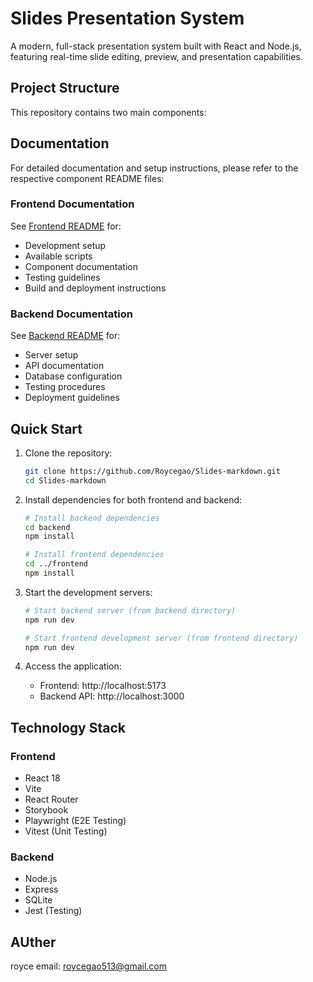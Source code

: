 # Slides Presentation System

A modern, full-stack presentation system built with React and Node.js, featuring real-time slide editing, preview, and presentation capabilities.

## Project Structure

This repository contains two main components:



## Documentation

For detailed documentation and setup instructions, please refer to the respective component README files:

### Frontend Documentation
See [Frontend README](./frontend/README.md) for:
- Development setup
- Available scripts
- Component documentation
- Testing guidelines
- Build and deployment instructions

### Backend Documentation
See [Backend README](./backend/README.md) for:
- Server setup
- API documentation
- Database configuration
- Testing procedures
- Deployment guidelines

## Quick Start

1. Clone the repository:
   ```bash
   git clone https://github.com/Roycegao/Slides-markdown.git
   cd Slides-markdown
   ```

2. Install dependencies for both frontend and backend:
   ```bash
   # Install backend dependencies
   cd backend
   npm install

   # Install frontend dependencies
   cd ../frontend
   npm install
   ```

3. Start the development servers:
   ```bash
   # Start backend server (from backend directory)
   npm run dev

   # Start frontend development server (from frontend directory)
   npm run dev
   ```

4. Access the application:
   - Frontend: http://localhost:5173
   - Backend API: http://localhost:3000

## Technology Stack

### Frontend
- React 18
- Vite
- React Router
- Storybook
- Playwright (E2E Testing)
- Vitest (Unit Testing)

### Backend
- Node.js
- Express
- SQLite
- Jest (Testing)

## AUther
royce
email: roycegao513@gmail.com
